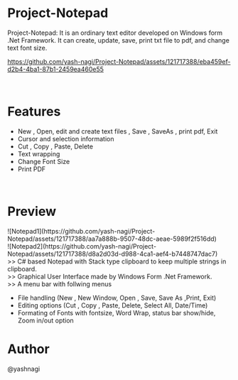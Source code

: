 <h1>Project-Notepad</h1>
Project-Notepad: It is an ordinary text editor developed on Windows form .Net Framework. It can create, update, save, print txt file to pdf, and change text font size.
<br>


https://github.com/yash-nagi/Project-Notepad/assets/121717388/eba459ef-d2b4-4ba1-87b1-2459ea460e55

<br>
<h1>Features</h1>
<ul>
  <li>New , Open, edit and create text files , Save , SaveAs , print pdf, Exit</li>
    <li>Cursor and selection information</li>
    <li>Cut , Copy , Paste, Delete</li>
    <li>Text wrapping</li>
    <li>Change Font Size</li>
    <li>Print PDF</li>
</ul>
<br>
<h1>Preview</h1>
![Notepad1](https://github.com/yash-nagi/Project-Notepad/assets/121717388/aa7a888b-9507-48dc-aeae-5989f2f516dd)<br>
![Notepad2](https://github.com/yash-nagi/Project-Notepad/assets/121717388/d8a2d03d-d988-4ca1-aef4-b7448747dac7)
<br>
>> C# based Notepad with Stack type clipboard to keep multiple strings in clipboard.<br>
>> Graphical User Interface made by Windows Form .Net Framework.<br>
>> A menu bar with follwing menus
<ul>
        <li>File handling (New , New Window, Open , Save, Save As ,Print, Exit)</li>
        <li>Editing options (Cut , Copy , Paste, Delete, Select All, Date/Time)</li>
        <li>Formating of Fonts with fontsize, Word Wrap, status bar show/hide, Zoom in/out option</li>
</ul>
<h1>Author</h1>

@yashnagi
